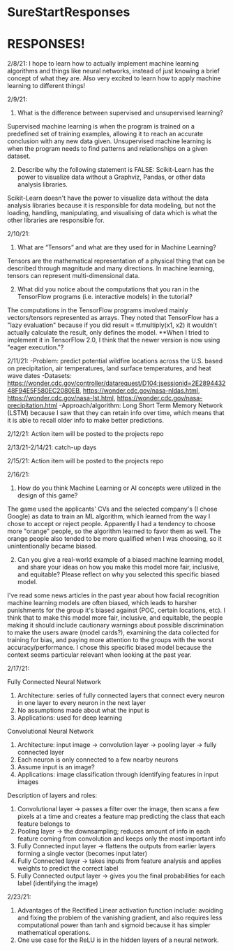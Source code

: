 # SureStartResponses

# RESPONSES!
2/8/21: I hope to learn how to actually implement machine learning algorithms and things like neural networks, instead of just knowing a brief concept of what they are. Also very excited to learn how to apply machine learning to different things!

2/9/21: 

   1. What is the difference between supervised and unsupervised learning?

Supervised machine learning is when the program is trained on a predefined set of training examples, allowing it to reach an accurate conclusion with any new data given. Unsupervised machine learning is when the program needs to find patterns and relationships on a given dataset.

   2. Describe why the following statement is FALSE: Scikit-Learn has the power to visualize data without a Graphviz, Pandas, or other data analysis libraries.
   
Scikit-Learn doesn't have the power to visualize data without the data analysis libraries because it is responsible for data modeling, but not the loading, handling, manipulating, and visualising of data which is what the other libraries are responsible for.


2/10/21: 
   1. What are “Tensors” and what are they used for in Machine Learning?

Tensors are the mathematical representation of a physical thing that can be described through magnitude and many directions. In machine learning, tensors can represent multi-dimensional data.

   2. What did you notice about the computations that you ran in the TensorFlow programs (i.e. interactive models) in the tutorial?

The computations in the TensorFlow programs involved mainly vectors/tensors represented as arrays. They noted that TensorFlow has a "lazy evaluation" because if you did result = tf.multiply(x1, x2) it wouldn't actually calculate the result, only defines the model. **When I tried to implement it in TensorFlow 2.0, I think that the newer version is now using "eager execution."?

2/11/21: 
    -Problem: predict potential wildfire locations across the U.S. based on precipitation, air temperatures, land surface temperatures, and heat wave dates
    -Datasets: https://wonder.cdc.gov/controller/datarequest/D104;jsessionid=2E289443248F94E5F580EC2080EB, https://wonder.cdc.gov/nasa-nldas.html, https://wonder.cdc.gov/nasa-lst.html, https://wonder.cdc.gov/nasa-precipitation.html
    -Approach/algorithm: Long Short Term Memory Network (LSTM) because I saw that they can retain info over time, which means that it is able to recall older info to make better predictions.


2/12/21: Action item will be posted to the projects repo

2/13/21-2/14/21: catch-up days

2/15/21: Action item will be posted to the projects repo

2/16/21: 
   1. How do you think Machine Learning or AI concepts were utilized in the design of this game?

The game used the applicants' CVs and the selected company's (I chose Google) as data to train an ML algorithm, which learned from the way I chose to accept or reject people. Apparently I had a tendency to choose more "orange" people, so the algorithm learned to favor them as well. The orange people also tended to be more qualified when I was choosing, so it unintentionally became biased. 

   2. Can you give a real-world example of a biased machine learning model, and share your ideas on how you make this model more fair, inclusive, and equitable? Please reflect on why you selected this specific biased model.

I've read some news articles in the past year about how facial recognition machine learning models are often biased, which leads to harsher punishments for the group it's biased against (POC, certain locations, etc). I think that to make this model more fair, inclusive, and equitable, the people making it should include cautionary warnings about possible discrimination to make the users aware (model cards?), examining the data collected for training for bias, and paying more attention to the groups with the worst accuracy/performance. I chose this specific biased model because the context seems particular relevant when looking at the past year.

2/17/21:

Fully Connected Neural Network
1. Architecture: series of fully connected layers that connect every neuron in one layer to every neuron in the next layer
2. No assumptions made about what the input is
3. Applications: used for deep learning

Convolutional Neural Network
1. Architecture: input image -> convolution layer -> pooling layer -> fully connected layer
2. Each neuron is only connected to a few nearby neurons
3. Assume input is an image?
4. Applications: image classification through identifying features in input images

Description of layers and roles:
1. Convolutional layer -> passes a filter over the image, then scans a few pixels at a time and creates a feature map predicting the class that each feature belongs to
2. Pooling layer -> the downsampling; reduces amount of info in each feature coming from convolution and keeps only the most important info
3. Fully Connected input layer -> flattens the outputs from earlier layers forming a single vector (becomes input later)
4. Fully Connected layer -> takes inputs from feature analysis and applies weights to predict the correct label
5. Fully Connected output layer -> gives you the final probabilities for each label (identifying the image)


2/23/21:
1. Advantages of the Rectified Linear activation function include: avoiding and fixing the problem of the vanishing gradient, and also requires less computational power than tanh and sigmoid because it has simpler mathematical operations.
3. One use case for the ReLU is in the hidden layers of a neural network.


